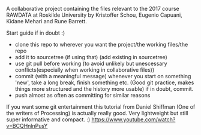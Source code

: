 A collaborative project containing the files relevant to the 2017 course RAWDATA at Roskilde University
by Kristoffer Schou, Eugenio Capuani, Kidane Mehari and Rune Barrett. 


Start guide if in doubt :)
- clone this repo to wherever you want the project/the working files/the repo
- add it to sourcetree (if using that) (add existing in sourcetree)
- use git pull before working (to avoid unlikely but unescessary conflicts(especially when working in collaborative files))
- commit (with a meaningful message) whenever you start on something 'new', take a long break, finish something etc. (Good git practice, makes things more structured and the history more usable) if in doubt, commit.
- push almost as often as committing for similar reasons

If you want some git entertainment this tutorial from Daniel Shiffman (One of the writers of Processing) is actually really good. Very lightweight but still super informative and compact.  :)
https://www.youtube.com/watch?v=BCQHnlnPusY